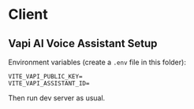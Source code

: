 # Client

## Vapi AI Voice Assistant Setup

Environment variables (create a `.env` file in this folder):

```
VITE_VAPI_PUBLIC_KEY=
VITE_VAPI_ASSISTANT_ID=
```

Then run dev server as usual.
